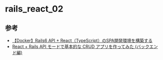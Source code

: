 # rails_react_02
## 参考
- [【Docker】Rails6 API + React（TypeScript）のSPA開発環境を構築する](https://qiita.com/taki_21/items/613f6a00bc432d1c221d)
- [React + Rails API モードで基本的な CRUD アプリを作ってみた (バックエンド編)](https://zenn.dev/tatsurom/articles/2b92156e509d9e27f81b)
